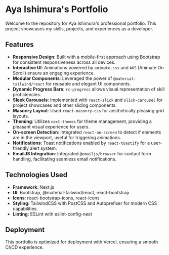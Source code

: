 # Aya Ishimura's Portfolio

Welcome to the repository for Aya Ishimura's professional portfolio. This project showcases my skills, projects, and experiences as a developer.

## Features

- **Responsive Design**: Built with a mobile-first approach using Bootstrap for consistent responsiveness across all devices.
- **Interactive UI**: Animations powered by `animate.css` and `AOS` (Animate On Scroll) ensure an engaging experience.
- **Modular Components**: Leveraged the power of `@material-tailwind/react` for reusable and elegant UI components.
- **Dynamic Progress Bars**: `rc-progress` allows visual representation of skill proficiencies.
- **Sleek Carousels**: Implemented with `react-slick` and `slick-carousel` for project showcases and other sliding components.
- **Masonry Layout**: Used `react-masonry-css` for aesthetically pleasing grid layouts.
- **Theming**: Utilizes `next-themes` for theme management, providing a pleasant visual experience for users.
- **On-screen Detection**: Integrated `react-on-screen` to detect if elements are in the viewport, useful for triggering animations.
- **Notifications**: Toast notifications enabled by `react-toastify` for a user-friendly alert system.
- **EmailJS Integration**: Integrated `@emailjs/browser` for contact form handling, facilitating seamless email notifications.

## Technologies Used

- **Framework**: Next.js
- **UI**: Bootstrap, @material-tailwind/react, react-bootstrap
- **Icons**: react-bootstrap-icons, react-icons
- **Styling**: TailwindCSS with PostCSS and Autoprefixer for modern CSS capabilities.
- **Linting**: ESLint with eslint-config-next

## Deployment

This portfolio is optimized for deployment with Vercel, ensuring a smooth CI/CD experience.
